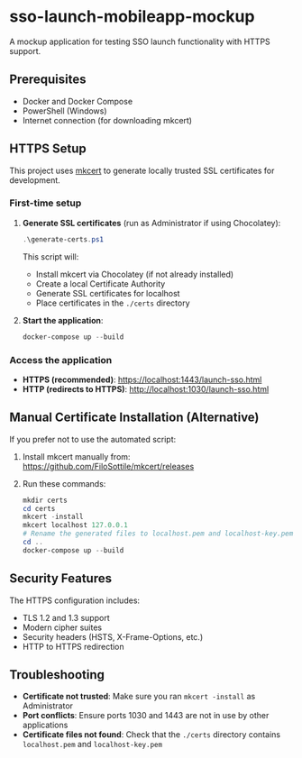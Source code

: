 # sso-launch-mobileapp-mockup

A mockup application for testing SSO launch functionality with HTTPS support.

## Prerequisites

- Docker and Docker Compose
- PowerShell (Windows)
- Internet connection (for downloading mkcert)

## HTTPS Setup

This project uses [mkcert](https://github.com/FiloSottile/mkcert) to generate locally trusted SSL certificates for development.

### First-time setup

1. **Generate SSL certificates** (run as Administrator if using Chocolatey):

   ```powershell
   .\generate-certs.ps1
   ```

   This script will:
   - Install mkcert via Chocolatey (if not already installed)
   - Create a local Certificate Authority
   - Generate SSL certificates for localhost
   - Place certificates in the `./certs` directory

2. **Start the application**:

   ```powershell
   docker-compose up --build
   ```

### Access the application

- **HTTPS (recommended)**: <https://localhost:1443/launch-sso.html>
- **HTTP (redirects to HTTPS)**: <http://localhost:1030/launch-sso.html>

## Manual Certificate Installation (Alternative)

If you prefer not to use the automated script:

1. Install mkcert manually from: <https://github.com/FiloSottile/mkcert/releases>
2. Run these commands:

   ```powershell
   mkdir certs
   cd certs
   mkcert -install
   mkcert localhost 127.0.0.1
   # Rename the generated files to localhost.pem and localhost-key.pem
   cd ..
   docker-compose up --build
   ```

## Security Features

The HTTPS configuration includes:

- TLS 1.2 and 1.3 support
- Modern cipher suites
- Security headers (HSTS, X-Frame-Options, etc.)
- HTTP to HTTPS redirection

## Troubleshooting

- **Certificate not trusted**: Make sure you ran `mkcert -install` as Administrator
- **Port conflicts**: Ensure ports 1030 and 1443 are not in use by other applications
- **Certificate files not found**: Check that the `./certs` directory contains `localhost.pem` and `localhost-key.pem`
